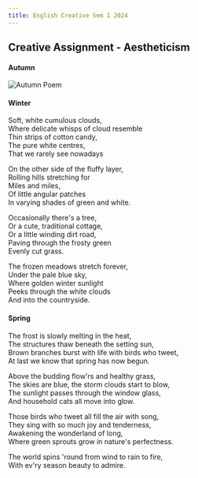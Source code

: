 ```yaml
---
title: English Creative Sem 1 2024
---
```


## Creative Assignment - Aestheticism
#### Autumn
![Autumn Poem](https://shanmeis-notes.toomwn.xyz/assets/english/autumn-poem.png)

#### Winter
Soft, white cumulous clouds,  
Where delicate whisps of cloud resemble  
Thin strips of cotton candy,  
The pure white centres,  
That we rarely see nowadays
  
On the other side of the fluffy layer,  
Rolling hills stretching for  
Miles and miles,  
Of little angular patches  
In varying shades of green and white.  
  
Occasionally there's a tree,  
Or a cute, traditional cottage,  
Or a little winding dirt road,  
Paving through the frosty green  
Evenly cut grass.  
  
The frozen meadows stretch forever,  
Under the pale blue sky,  
Where golden winter sunlight  
Peeks through the white clouds  
And into the countryside.

#### Spring
The frost is slowly melting in the heat,  
The structures thaw beneath the setting sun,  
Brown branches burst with life with birds who tweet,  
At last we know that spring has now begun.

Above the budding flow'rs and healthy grass,  
The skies are blue, the storm clouds start to blow,  
The sunlight passes through the window glass,  
And household cats all move into glow.

Those birds who tweet all fill the air with song,  
They sing with so much joy and tenderness,  
Awakening the wonderland of long,  
Where green sprouts grow in nature's perfectness.

The world spins 'round from wind to rain to fire,  
With ev'ry season beauty to admire.